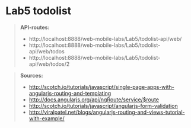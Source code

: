 Lab5 todolist
===============


> **API-routes:**
> 
> - http://localhost:8888/web-mobile-labs/Lab5/todolist-api/web/
> - http://localhost:8888/web-mobile-labs/Lab5/todolist-api/web/todos
> - http://localhost:8888/web-mobile-labs/Lab5/todolist-api/web/todos/2

> **Sources:**
> 
> - http://scotch.io/tutorials/javascript/single-page-apps-with-angularjs-routing-and-templating
> - http://docs.angularjs.org/api/ngRoute/service/$route
> - http://scotch.io/tutorials/javascript/angularjs-form-validation
> - http://viralpatel.net/blogs/angularjs-routing-and-views-tutorial-with-example/